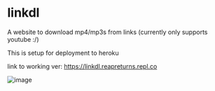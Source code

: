 # linkdl
A website to download mp4/mp3s from links (currently only supports youtube :/)

This is setup for deployment to heroku

link to working ver: https://linkdl.reapreturns.repl.co

![image](https://github.com/Rumodeus/linkdl/assets/91802844/be2c0e4d-f35c-435c-af6b-bf528dc4bb9a)

